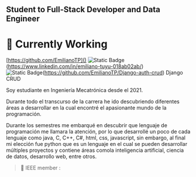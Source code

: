 ## Student to Full-Stack Developer and Data Engineer

<!--
**EmilianoTP/EmilianoTP** is a ✨ _special_ ✨ repository because its `README.md` (this file) appears on your GitHub profile.

Here are some ideas to get you started:

- 🔭 I’m currently working on ...
- 🌱 I’m currently learning ...
- 👯 I’m looking to collaborate on ...
- 🤔 I’m looking for help with ...
- 💬 Ask me about ...
- 📫 How to reach me: ...
- 😄 Pronouns: ...
- ⚡ Fun fact: ...
-->
<h1>🚀 Currently Working </h1>

[https://github.com/EmilianoTP]()
![Static Badge](https://img.shields.io/badge/LinkedIn-blue?logo=LinkedIn)(https://www.linkedin.com/in/emiliano-tuyu-018ab02ab/)
<br/>
![Static Badge](https://img.shields.io/badge/Django-green?logo=Django)(https://github.com/EmilianoTP/Django-auth-crud) Django CRUD 


Soy estudiante en Ingeniería Mecatrónica desde el 2021.

Durante todo el transcurso de la carrera he ido descubriendo diferentes áreas a desarrollar en la cual encontré el apasionante mundo de la programación. 

Durante los semestres me embarqué en descubrir que lenguaje de programación me llamara la atención, por lo que desarrollé un poco de cada lenguaje como java, C, C++, C#, html, css, javascript, sin embargo, al final mi elección fue python que es un lenguaje en el cual se pueden desarrollar múltiples proyectos y contiene áreas comola inteligencia artificial, ciencia de datos, desarrollo web, entre otros.

>🤖 IEEE member
>:


